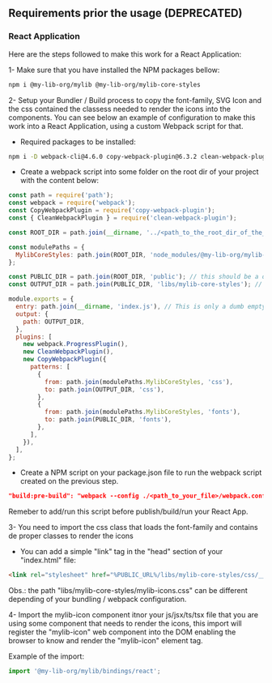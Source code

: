 ## Requirements prior the usage (DEPRECATED)

### React Application

Here are the steps followed to make this work for a React Application:

1- Make sure that you have installed the NPM packages bellow:

```bash
npm i @my-lib-org/mylib @my-lib-org/mylib-core-styles
```

2- Setup your Bundler / Build process to copy the font-family, SVG Icon and the css contained the classess needed to render the icons into the components.
You can see below an example of configuration to make this work into a React Application, using a custom Webpack script for that.

- Required packages to be installed:

```bash
npm i -D webpack-cli@4.6.0 copy-webpack-plugin@6.3.2 clean-webpack-plugin@4.0.0-alpha.0
```

- Create a webpack script into some folder on the root dir of your project with the content below:

```js
const path = require('path');
const webpack = require('webpack');
const CopyWebpackPlugin = require('copy-webpack-plugin');
const { CleanWebpackPlugin } = require('clean-webpack-plugin');

const ROOT_DIR = path.join(__dirname, '../<path_to_the_root_dir_of_the_project>');

const modulePaths = {
  MylibCoreStyles: path.join(ROOT_DIR, 'node_modules/@my-lib-org/mylib-core-styles'),
};

const PUBLIC_DIR = path.join(ROOT_DIR, 'public'); // this should be a output path where your index.html will gonna be referencing to load the css file.
const OUTPUT_DIR = path.join(PUBLIC_DIR, 'libs/mylib-core-styles'); // this should be a output path where your index.html will gonna be referencing to load the css file.

module.exports = {
  entry: path.join(__dirname, 'index.js'), // This is only a dumb empty entry file.
  output: {
    path: OUTPUT_DIR,
  },
  plugins: [
    new webpack.ProgressPlugin(),
    new CleanWebpackPlugin(),
    new CopyWebpackPlugin({
      patterns: [
        {
          from: path.join(modulePaths.MylibCoreStyles, 'css'),
          to: path.join(OUTPUT_DIR, 'css'),
        },
        {
          from: path.join(modulePaths.MylibCoreStyles, 'fonts'),
          to: path.join(PUBLIC_DIR, 'fonts'),
        },
      ],
    }),
  ],
};
```

- Create a NPM script on your package.json file to run the webpack script created on the previous step.

```json
"build:pre-build": "webpack --config ./<path_to_your_file>/webpack.config.js"
```

Remeber to add/run this script before publish/build/run your React App.

3- You need to import the css class that loads the font-family and contains de proper classes to render the icons

- You can add a simple "link" tag in the "head" section of your "index.html" file:

```html
<link rel="stylesheet" href="%PUBLIC_URL%/libs/mylib-core-styles/css/__obsolete/mylib-icons--all.css">
```

Obs.: the path "libs/mylib-core-styles/mylib-icons.css" can be different depending of your bundling / webpack configuration.

4- Import the mylib-icon component itnor your js/jsx/ts/tsx file that you are using some component that needs to render the icons, 
this import will register the "mylib-icon" web component into the DOM enabling the browser to know and render the "mylib-icon" element tag.

Example of the import:

```js
import '@my-lib-org/mylib/bindings/react';
```
